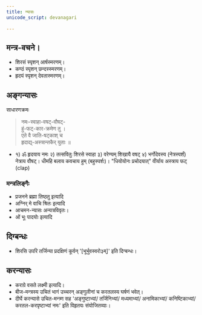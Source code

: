 ```yaml
---
title: न्यासः
unicode_script: devanagari  
  
---
```


## मन्त्र-वचने।

- शिरसं स्पृशन् आर्षस्मरणम्।
- कण्ठं स्पृशन् छन्दस्स्मरणम्।
- हृदयं स्पृशन् देवतास्मरणम्।

## अङ्गन्यासः

साधारणक्रमः 

> नमः-स्वाहा-वषट्-वौषट्-  
हुं-फट्-कार-क्रमेण तु ।  
एते वै जाति-षट्काश् च  
हृदाद्य्-अस्त्रान्तकैर् युताः ॥

- १) ॐ हृदयाय नमः २) तत्सवितुः शिरसे स्वाहा ३) वरेण्यम् शिखायै वषट् ४) भर्गोदेवस्य (नेत्रस्पर्शं) नेत्राय वौषट्। धीमहि बलाय कवचाय हुम् (बहुस्पर्शः)। "धियोयोनः प्रचोदयात्" वीर्याय अस्त्राय फट् (clap)

### मन्त्रलिङ्गैः

- प्रजनने ब्रह्मा तिष्ठतु इत्यादि
- अग्निर् मे वाचि श्रितः इत्यादि
- आचमन-न्यासः अन्यत्रविवृतः।
- ओं भूः पादयोः इत्यादि

## दिग्बन्धः

- शिरसि उपरि तर्जिन्या प्रदक्षिणं कूर्वन् '[भूर्भुवस्वरो३म्]' इति दिग्बन्धः।

## करन्यासः

- कराग्रे वसते लक्ष्मी इत्यादि।
- बीज-मन्त्रस्य उचितं भागं उच्चरन् अङ्गुलीनां च करतलस्य घर्षणं भवेत्।
- दीर्घे करन्यासे उचित-मन्त्र्ण सह 'अङ्गुष्टाभ्यां/ तर्जिनिभ्यां/ मध्यमाभ्यां/ अनामिकाभ्यां/ कनिष्टिकाभ्यां/ करतल-करपृष्टाभ्यां नमः' इति विहृतयः संयोजितव्याः।
